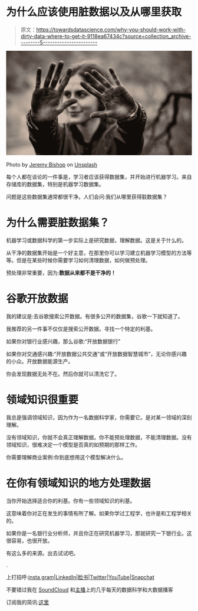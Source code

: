 # 为什么应该使用脏数据以及从哪里获取

> 原文：<https://towardsdatascience.com/why-you-should-work-with-dirty-data-where-to-get-it-9118ea67434c?source=collection_archive---------5----------------------->

![](img/ea251efb48261c3e81cfb189b81de19b.png)

Photo by [Jeremy Bishop](https://unsplash.com/photos/bdc_YrG4N_g?utm_source=unsplash&utm_medium=referral&utm_content=creditCopyText) on [Unsplash](https://unsplash.com/search/photos/dirt?utm_source=unsplash&utm_medium=referral&utm_content=creditCopyText)

每个人都在谈论的一件事是，学习者应该获得数据集，并开始进行机器学习。来自存储库的数据集，特别是机器学习数据集。

问题是这些数据集通常都很干净。人们会问:我们从哪里获得脏数据集？

# 为什么需要脏数据集？

机器学习或数据科学的第一步实际上是研究数据，理解数据。这是关于什么的。

从干净的数据集开始是一个好主意，在那里你可以学习建立机器学习模型的方法等等。但是在某些时候你需要学习如何清理数据，如何做预处理。

预处理非常重要，因为:**数据从来都不是干净的！**

# 谷歌开放数据

我的建议是:去谷歌搜索公开数据。有很多公开的数据集，谷歌一下就知道了。

我推荐的另一件事不仅仅是搜索公开数据。寻找一个特定的利基。

如果你对银行业感兴趣，那么谷歌:“开放数据银行”

如果你对交通感兴趣:“开放数据公共交通”或“开放数据智慧城市”，无论你感兴趣的小众。开放数据能源生产。

你会发现数据无处不在。然后你就可以清洗它了。

# 领域知识很重要

我总是强调领域知识，因为作为一名数据科学家，你需要它。是对某一领域的深刻理解。

没有领域知识，你就不会真正理解数据。你不能预处理数据，不能清理数据。没有领域知识，很难决定一个模型是否真的如预期的那样工作。

你需要理解商业案例:你到底想用这个模型解决什么。

# 在你有领域知识的地方处理数据

当你开始选择适合你的利基。你有一些领域知识的利基。

这意味着你对正在发生的事情有所了解。如果你学过工程学，也许是和工程学相关的。

如果你是一名银行业分析师，并且你正在研究机器学习，那就研究一下银行业。这很容易，也很开放。

有这么多的来源。出去试试吧。

.

上打招呼:[insta gram](http://instagram.com/andreaskayy)|[LinkedIn](http://linkedin.com/in/andreas-kretz)|[脸书](http://facebook.com/andreaskayy)|[Twitter](https://twitter.com/andreaskayy)|[YouTube](https://youtube.com/andreaskayy)|[Snapchat](https://www.snapchat.com/add/andkret)

不要错过我在 [SoundCloud](https://soundcloud.com/andreaskayy) 和[主播](https://anchor.fm/andreaskayy)上的几乎每天的数据科学和大数据播客

订阅我的简讯:[这里](http://andreaskretz.com/)